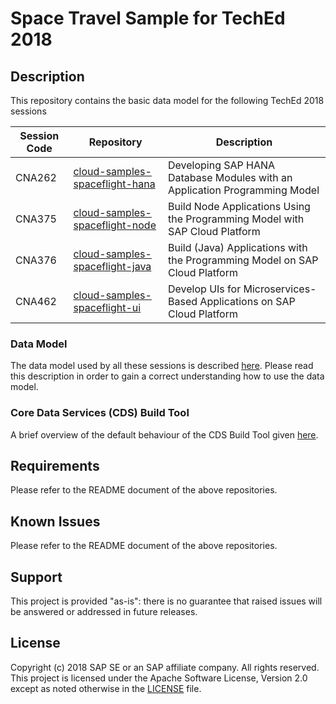 # Space Travel Sample for TechEd 2018

## Description
This repository contains the basic data model for the following TechEd 2018 sessions

| Session Code | Repository | Description |
|---|---|---|
| CNA262 | [cloud-samples-spaceflight-hana](https://github.com/SAP/cloud-samples-spaceflight-hana) | Developing SAP HANA Database Modules with an Application Programming Model |
| CNA375 | [cloud-samples-spaceflight-node](https://github.com/SAP/cloud-samples-spaceflight-node) | Build Node Applications Using the Programming Model with SAP Cloud Platform |
| CNA376 | [cloud-samples-spaceflight-java](https://github.com/SAP/cloud-samples-spaceflight-java) | Build (Java) Applications with the Programming Model on SAP Cloud Platform |
| CNA462 | [cloud-samples-spaceflight-ui](https://github.com/SAP/cloud-samples-spaceflight-ui) | Develop UIs for Microservices-Based Applications on SAP Cloud Platform |


### Data Model
The data model used by all these sessions is described [here](./docs/README.md).   Please read this description in order to gain a correct understanding how to use the data model.

### Core Data Services (CDS) Build Tool
A brief overview of the default behaviour of the CDS Build Tool given [here](./docs/cdsCompile.md).


## Requirements
Please refer to the README document of the above repositories.

## Known Issues
Please refer to the README document of the above repositories.

## Support
This project is provided "as-is": there is no guarantee that raised issues will be answered or addressed in future releases.


## License
Copyright (c) 2018 SAP SE or an SAP affiliate company. All rights reserved.
This project is licensed under the Apache Software License, Version 2.0 except as noted otherwise in the [LICENSE](LICENSE) file.